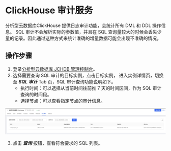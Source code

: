 # ClickHouse 审计服务
分析型云数据库ClickHouse 提供日志审计功能，会统计所有 DML 和 DDL 操作信息。
SQL 审计不会解析实际的参数值，并且在 SQL 查询量较大的时候会丢失少量的记录。因此通过这种方式来统计准确的增量数据可能会出现不准确的情况。


## 操作步骤
1. 登录[分析型云数据库 JCHDB 管理控制台](https://jchdb-console.jdcloud.com)。  
2. 选择需要查询 SQL 审计的目标实例，点击目标实例， 进入实例详情页，切换至 ***SQL 审计*** Tab 页，SQL 审计查询功能说明如下。  
    * 执行时间：可以选择从当前时间往前推 7 天的时间区间，作为 SQL 审计查询的时间段。
    * 选择节点：可以查看指定节点的审计信息。

![audit2](../../../../../image/JCHDB/audit2.jpg)

3.  点击 ***查询*** 按钮，查看符合要求的 SQL 列表。

